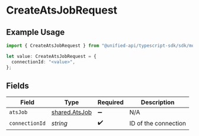 # CreateAtsJobRequest

## Example Usage

```typescript
import { CreateAtsJobRequest } from "@unified-api/typescript-sdk/sdk/models/operations";

let value: CreateAtsJobRequest = {
  connectionId: "<value>",
};
```

## Fields

| Field                                                 | Type                                                  | Required                                              | Description                                           |
| ----------------------------------------------------- | ----------------------------------------------------- | ----------------------------------------------------- | ----------------------------------------------------- |
| `atsJob`                                              | [shared.AtsJob](../../../sdk/models/shared/atsjob.md) | :heavy_minus_sign:                                    | N/A                                                   |
| `connectionId`                                        | *string*                                              | :heavy_check_mark:                                    | ID of the connection                                  |